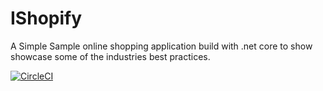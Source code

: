 # IShopify

A Simple Sample online shopping application build with .net core to show showcase some of the industries best practices.

[![CircleCI](https://circleci.com/gh/texyh/IShopify.svg?style=svg)](https://circleci.com/gh/texyh/IShopify)
